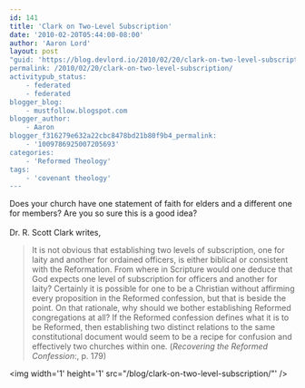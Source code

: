 ```yaml
---
id: 141
title: 'Clark on Two-Level Subscription'
date: '2010-02-20T05:44:00-08:00'
author: 'Aaron Lord'
layout: post
"guid: 'https://blog.devlord.io/2010/02/20/clark-on-two-level-subscription/'
permalink: /2010/02/20/clark-on-two-level-subscription/
activitypub_status:
    - federated
    - federated
blogger_blog:
    - mustfollow.blogspot.com
blogger_author:
    - Aaron
blogger_f316279e632a22cbc8478bd21b80f9b4_permalink:
    - '1009786925007205693'
categories:
    - 'Reformed Theology'
tags:
    - 'covenant theology'
---
```


Does your church have one statement of faith for elders and a different one for members?  Are you so sure this is a good idea?<br /><br />Dr. R. Scott Clark writes,<br /><blockquote>It is not obvious that establishing two levels of subscription, one for  laity and another for ordained officers, is either biblical or  consistent with the Reformation.  From where in Scripture would one  deduce that God expects one level of subscription for officers and  another for laity?  Certainly it is possible for one to be a Christian  without affirming every proposition in the Reformed confession, but that  is beside the point.  On that rationale, why should we bother  establishing Reformed congregations at all? If the Reformed confession  defines what it is to be Reformed, then establishing two distinct  relations to the same constitutional document would seem to be a recipe  for confusion and effectively two churches within one. (<span style="font-style:italic;">Recovering the  Reformed Confession</span>:, p. 179)</blockquote><div class="blogger-post-footer"><img width='1' height='1' src="/blog/clark-on-two-level-subscription/"' /></div>